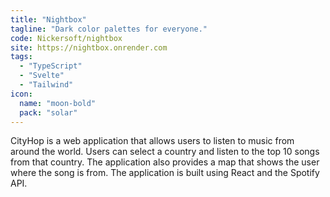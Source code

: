 ```yaml
---
title: "Nightbox"
tagline: "Dark color palettes for everyone."
code: Nickersoft/nightbox
site: https://nightbox.onrender.com
tags:
  - "TypeScript"
  - "Svelte"
  - "Tailwind"
icon:
  name: "moon-bold" 
  pack: "solar"
---
```


CityHop is a web application that allows users to listen to music from around the world. Users can select a country and listen to the top 10 songs from that country. The application also provides a map that shows the user where the song is from. The application is built using React and the Spotify API.